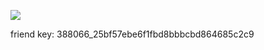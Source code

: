 ![](https://projecteuler.net/profile/ferrishu3886.png)

friend key: 388066_25bf57ebe6f1fbd8bbbcbd864685c2c9
